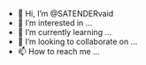 - 👋 Hi, I’m @SATENDERvaid
- 👀 I’m interested in ...
- 🌱 I’m currently learning ...
- 💞️ I’m looking to collaborate on ...
- 📫 How to reach me ...

<!---
SATENDERvaid/SATENDERvaid is a ✨ special ✨ repository because its `README.md` (this file) appears on your GitHub profile.
You can click the Preview link to take a look at your changes.
--->
